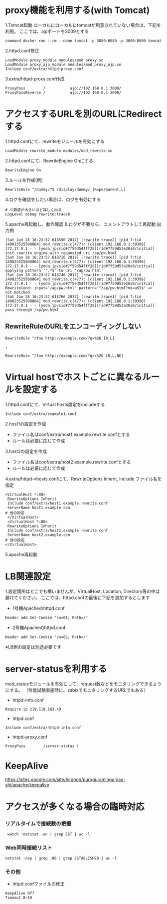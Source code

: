 # proxy機能を利用する(with Tomcat)
1.Tomcat起動
ローカルにローカルにtomcatが用意されていない場合は、下記を利用。 ここでは、ajpポートを3009とする
```Text
command docker run --rm --name tomcat -p 3080:8080 -p 3009:8009 tomcat
```

2.httpd.conf修正
```Text
LoadModule proxy_module modules/mod_proxy.so
LoadModule proxy_ajp_module modules/mod_proxy_ajp.so
Include conf/extra/httpd-proxy.conf
```

3.extra/httpd-proxy.conf作成
```Text
ProxyPass        /           ajp://192.168.0.1:3009/
ProxyPassReverse /           ajp://192.168.0.1:3009/
```

# アクセスするURLを別のURLにRedirectする
1.httpd.confにて、rewriteモジュールを有効にする
```Text
LoadModule rewrite_module modules/mod_rewrite.so
```

2.httpd.confにて、RewriteEngine Onにする
```Text
RewriteEngine On
```

3.ルールを作成(例)
```Text
RewriteRule ^/dummy/?$ /display/dummy/ [R=permanent,L]
```

4.ログを確認をしたい場合は、ログを有効にする
```Text
# ※数値が大きいほど詳しく出る
LogLevel debug rewrite:trace8
```

5.apache再起動し、動作確認
6.ログが不要なら、コメントアウトして再起動
出力例
```
[Sat Jan 28 16:23:57.618556 2017] [rewrite:trace2] [pid 7:tid 140023525508864] mod_rewrite.c(477): [client 192.168.0.1:39396] 172.17.0.1 - - [yoda.jp/sid#7f59d54fff28][rid#7f59d53e20a0/initial] init rewrite engine with requested uri /ap/pw.html
[Sat Jan 28 16:23:57.618716 2017] [rewrite:trace3] [pid 7:tid 140023525508864] mod_rewrite.c(477): [client 192.168.0.1:39396] 172.17.0.1 - - [yoda.jp/sid#7f59d54fff28][rid#7f59d53e20a0/initial] applying pattern '^.*$' to uri '/ap/pw.html'
[Sat Jan 28 16:23:57.618746 2017] [rewrite:trace4] [pid 7:tid 140023525508864] mod_rewrite.c(477): [client 192.168.0.1:39396] 172.17.0.1 - - [yoda.jp/sid#7f59d54fff28][rid#7f59d53e20a0/initial] RewriteCond: input='/ap/pw.html' pattern='^/ap/pw.html?md=u55$' => not-matched
[Sat Jan 28 16:23:57.618766 2017] [rewrite:trace1] [pid 7:tid 140023525508864] mod_rewrite.c(477): [client 192.168.0.1:39396] 172.17.0.1 - - [yoda.jp/sid#7f59d54fff28][rid#7f59d53e20a0/initial] pass through /ap/pw.html
```

## RewriteRuleのURLをエンコーディングしない
```Text
RewriteRule ^/foo http://example.com/?q=%26 [R,L]

↓

RewriteRule ^/foo http://example.com/?q=\%26 [R,L,NE]
```

# Virtual hostでホストごとに異なるルールを設定する
1.httpd.confにて、Virtual hosts設定をincludeする
```Text
Include conf/extra/example1.conf
```

2.host1の設定を作成
- ファイル名はconf/extra/host1.example.rewrite.confとする
- ルールは必要に応じて作成

3.host2の設定を作成 
- ファイル名はconf/extra/host2.example.rewrite.confとする
- ルールは必要に応じて作成

4.extra/httpd-vhosts.confにて、RewriteOptions Inherit, Include ファイル名を指定
```
<VirtualHost *:80>
 RewriteOptions Inherit
 Include conf/extra/host1.example.rewrite.conf
 ServerName host1.example.com
# 他の設定
 </VirtualHost>
 <VirtualHost *:80>
 RewriteOptions Inherit
 Include conf/extra/host2.example.rewrite.conf
 ServerName host2.example.com
# 他の設定
</VirtualHost>
```
5.apache再起動

# LB関連設定
1.設定箇所はどこでも構いませんが、VirtualHost, Location, Directory等の中は避けてください。 ここでは、httpd.confの最後に下記を追加するとします
- 1号機Apacheのhttpd.conf
```Text
Header add Set-Cookie "sn=01; Path=/"
```

- 2号機Apacheのhttpd.conf
```Text
Header add Set-Cookie "sn=02; Path=/"
```
※LB側の設定は別途必要です

# server-statusを利用する
mod_statusモジュールを有効にして、request数などをモニタリングできるようにする。 （性能試験実施時に、zabixでモニタリングするURLでもある）
- httpd-info.conf
```Text
Require ip 219.118.163.49
```

- httpd.conf
```Text
Include conf/extra/httpd-info.conf
```

- httpd-proxy.conf
```Text
ProxyPass        /server-status !
```

# KeepAlive
https://sites.google.com/site/hcgoon/puroguramingu-jiao-shi/apache/keepalive

# アクセスが多くなる場合の臨時対応
### リアルタイムで接続数の把握
```Text
 watch 'netstat -an | grep EST | wc -l'
```

### Web同時接続リスト
```Text
netstat -nap | grep :80 | grep ESTABLISHED | wc -l
```

### その他
- httpd.confファイルの修正

```Text
KeepAlive Off
Timeout 8~10
```
